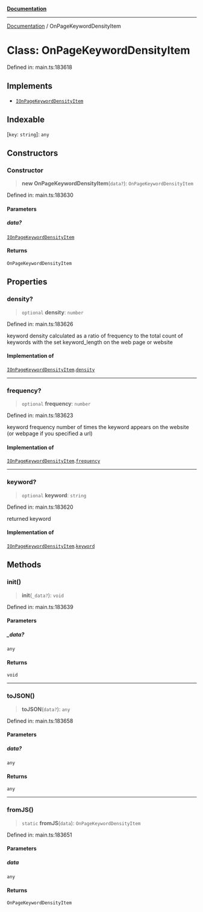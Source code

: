[**Documentation**](../README.md)

***

[Documentation](../README.md) / OnPageKeywordDensityItem

# Class: OnPageKeywordDensityItem

Defined in: main.ts:183618

## Implements

- [`IOnPageKeywordDensityItem`](../interfaces/IOnPageKeywordDensityItem.md)

## Indexable

\[`key`: `string`\]: `any`

## Constructors

### Constructor

> **new OnPageKeywordDensityItem**(`data?`): `OnPageKeywordDensityItem`

Defined in: main.ts:183630

#### Parameters

##### data?

[`IOnPageKeywordDensityItem`](../interfaces/IOnPageKeywordDensityItem.md)

#### Returns

`OnPageKeywordDensityItem`

## Properties

### density?

> `optional` **density**: `number`

Defined in: main.ts:183626

keyword density
calculated as a ratio of frequency to the total count of keywords with the set keyword_length on the web page or website

#### Implementation of

[`IOnPageKeywordDensityItem`](../interfaces/IOnPageKeywordDensityItem.md).[`density`](../interfaces/IOnPageKeywordDensityItem.md#density)

***

### frequency?

> `optional` **frequency**: `number`

Defined in: main.ts:183623

keyword frequency
number of times the keyword appears on the website (or webpage if you specified a url)

#### Implementation of

[`IOnPageKeywordDensityItem`](../interfaces/IOnPageKeywordDensityItem.md).[`frequency`](../interfaces/IOnPageKeywordDensityItem.md#frequency)

***

### keyword?

> `optional` **keyword**: `string`

Defined in: main.ts:183620

returned keyword

#### Implementation of

[`IOnPageKeywordDensityItem`](../interfaces/IOnPageKeywordDensityItem.md).[`keyword`](../interfaces/IOnPageKeywordDensityItem.md#keyword)

## Methods

### init()

> **init**(`_data?`): `void`

Defined in: main.ts:183639

#### Parameters

##### \_data?

`any`

#### Returns

`void`

***

### toJSON()

> **toJSON**(`data?`): `any`

Defined in: main.ts:183658

#### Parameters

##### data?

`any`

#### Returns

`any`

***

### fromJS()

> `static` **fromJS**(`data`): `OnPageKeywordDensityItem`

Defined in: main.ts:183651

#### Parameters

##### data

`any`

#### Returns

`OnPageKeywordDensityItem`
